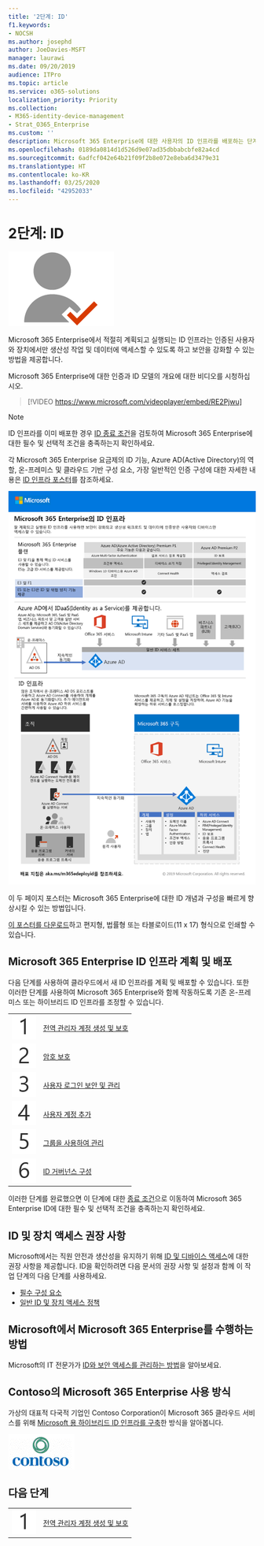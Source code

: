 ```yaml
---
title: '2단계: ID'
f1.keywords:
- NOCSH
ms.author: josephd
author: JoeDavies-MSFT
manager: laurawi
ms.date: 09/20/2019
audience: ITPro
ms.topic: article
ms.service: o365-solutions
localization_priority: Priority
ms.collection:
- M365-identity-device-management
- Strat_O365_Enterprise
ms.custom: ''
description: Microsoft 365 Enterprise에 대한 사용자의 ID 인프라를 배포하는 단계입니다.
ms.openlocfilehash: 0189da0814d1d526d9e07ad35dbbabcbfe82a4cd
ms.sourcegitcommit: 6adfcf042e64b21f09f2b8e072e8eba6d3479e31
ms.translationtype: HT
ms.contentlocale: ko-KR
ms.lasthandoff: 03/25/2020
ms.locfileid: "42952033"
---
```

# <a name="phase-2-identity"></a>2단계: ID

![2단계: ID](../media/deploy-foundation-infrastructure/identity_icon.png)

Microsoft 365 Enterprise에서 적절히 계획되고 실행되는 ID 인프라는 인증된 사용자와 장치에서만 생산성 작업 및 데이터에 액세스할 수 있도록 하고 보안을 강화할 수 있는 방법을 제공합니다.

Microsoft 365 Enterprise에 대한 인증과 ID 모델의 개요에 대한 비디오를 시청하십시오.

<p> </p>

> [!VIDEO https://www.microsoft.com/videoplayer/embed/RE2Pjwu]

>[!Note]
>ID 인프라를 이미 배포한 경우 [ID 종료 조건](identity-exit-criteria.md)을 검토하여 Microsoft 365 Enterprise에 대한 필수 및 선택적 조건을 충족하는지 확인하세요.
>

각 Microsoft 365 Enterprise 요금제의 ID 기능, Azure AD(Active Directory)의 역할, 온-프레미스 및 클라우드 기반 구성 요소, 가장 일반적인 인증 구성에 대한 자세한 내용은 [ID 인프라 포스터](../media/identity-infrastructure/M365E-ID-Infra.pdf)를 참조하세요.

[![ID 인프라 포스터](../media/identity-infrastructure/m365e-identity-arch-poster.png)](../media/identity-infrastructure/M365E-ID-Infra.pdf)

이 두 페이지 포스터는 Microsoft 365 Enterprise에 대한 ID 개념과 구성을 빠르게 향상시킬 수 있는 방법입니다.

[이 포스터를 다운로드](https://github.com/MicrosoftDocs/microsoft-365-docs/raw/public/microsoft-365/media/identity-infrastructure/M365E-ID-Infra.pdf)하고 편지형, 법률형 또는 타블로이드(11 x 17) 형식으로 인쇄할 수 있습니다.

## <a name="plan-and-deploy-your-microsoft-365-enterprise-identity-infrastructure"></a>Microsoft 365 Enterprise ID 인프라 계획 및 배포 

다음 단계를 사용하여 클라우드에서 새 ID 인프라를 계획 및 배포할 수 있습니다. 또한 이러한 단계를 사용하여 Microsoft 365 Enterprise와 함께 작동하도록 기존 온-프레미스 또는 하이브리드 ID 인프라를 조정할 수 있습니다. 

|||
|:-------|:-----|
|![1단계](../media/stepnumbers/Step1.png)| [전역 관리자 계정 생성 및 보호](identity-create-protect-global-admins.md) |
|![2단계](../media/stepnumbers/Step2.png)| [암호 보호](identity-secure-your-passwords.md) |
|![3단계](../media/stepnumbers/Step3.png)| [사용자 로그인 보안 및 관리](identity-secure-user-sign-ins.md) |
|![4단계](../media/stepnumbers/Step4.png)| [사용자 계정 추가](identity-add-user-accounts.md) |
|![5단계](../media/stepnumbers/Step5.png)| [그룹을 사용하여 관리](identity-use-group-management.md) |
|![6단계](../media/stepnumbers/Step6.png)| [ID 거버넌스 구성](identity-configure-identity-governance.md) |

이러한 단계를 완료했으면 이 단계에 대한 [종료 조건](identity-exit-criteria.md)으로 이동하여 Microsoft 365 Enterprise ID에 대한 필수 및 선택적 조건을 충족하는지 확인하세요.

## <a name="identity-and-device-access-recommendations"></a>ID 및 장치 액세스 권장 사항

Microsoft에서는 직원 안전과 생산성을 유지하기 위해 [ID 및 디바이스 액세스](microsoft-365-policies-configurations.md)에 대한 권장 사항을 제공합니다. ID을 확인하려면 다음 문서의 권장 사항 및 설정과 함께 이 작업 단계의 다음 단계를 사용하세요.

- [필수 구성 요소](identity-access-prerequisites.md)
- [일반 ID 및 장치 액세스 정책](identity-access-policies.md)

## <a name="how-microsoft-does-microsoft-365-enterprise"></a>Microsoft에서 Microsoft 365 Enterprise를 수행하는 방법

Microsoft의 IT 전문가가 [ID와 보안 액세스를 관리하는 방법](https://www.microsoft.com/itshowcase/deploying-and-managing-microsoft-365#primaryR5)을 알아보세요.

## <a name="how-contoso-did-microsoft-365-enterprise"></a>Contoso의 Microsoft 365 Enterprise 사용 방식

가상의 대표적 다국적 기업인 Contoso Corporation이 Microsoft 365 클라우드 서비스를 위해 [Microsoft 용 하이브리드 ID 인프라를 구축](contoso-identity.md)한 방식을 알아봅니다.

![Contoso Corporation](../media/contoso-overview/contoso-icon.png)


## <a name="next-step"></a>다음 단계

|||
|:-------|:-----|
|![1단계](../media/stepnumbers/Step1.png)| [전역 관리자 계정 생성 및 보호](identity-create-protect-global-admins.md) |
